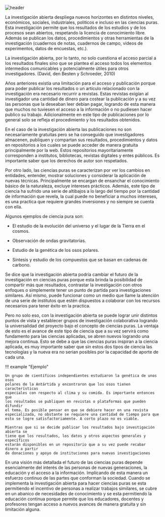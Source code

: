<!--
.. title: La investigación abierta podría cambiar el futuro de la investigación en ciencias puras. Te contamos por qué.
.. slug: la-investigacion-abierta-podria-cambiar-el-futuro-de-la-investigacion-en-ciencias-puras-te-contamos-por-que
.. date: 2020-01-15
.. author: Anavelyz Pérez
.. tags: open science
.. category: open science
.. link: 
.. description: 
.. type: text
-->

<!-- # La investigación abierta podría cambiar el futuro de la investigación en ciencias puras. Te contamos por qué. -->
<!-- **Por Anavelyz Pérez** -->

![header](../../../images/blog/la-investigacion-abierta-podria-cambiar-el-futuro-de-la-investigacion-en-ciencias-puras-te-contamos-por-que/header.png)

La investigación abierta despliega nuevos horizontes en distintos niveles,
económicos, sociales, industriales, politicos e incluso en las ciencias puras.
Esta investigación permite que los resultados de los estudios y de los procesos
sean abiertos, respetando la licencia de conocimiento libre. Además se publican
los datos, procedimientos y otras herramientas de la investigación (cuadernos de
notas, cuadernos de campo, videos de experimentos, datos de encuestas, etc.).

<!-- TEASER_END -->

La investigación abierta, por lo tanto, no solo cuestiona el acceso parcial a
los resultados finales sino que se plantea el acceso todos los elementos
intermedios comunicables y potencialmente útiles para otros investigadores.
(David, den Besten y Schroeder, 2010)

Años anteriores existía una limitación para el acceso y publicación porque para
poder publicar los resultados o un artículo relacionado con la investigación era
necesario recurrir a revistas. Estas revistas exigían al investigador una
cantidad de dinero para costear la publicación y a su vez las personas que la
deseaban leer debian pagar, logrando de esta manera que muchos no tuviesen el
acceso a la información o no pudiesen hacer publico su trabajo. Adicionalmente
en este tipo de publicaciones por lo general solo se refleja el procedimiento y
los resultados obtenidos.

En el caso de la investigación abierta las publicaciones no son necesariamente
gratuitas pero se ha conseguido que investigadores almacenen, publiquen y
compartan sus resultados, procedimientos y datos en repositorios a los cuales se
puede acceder de manera gratuita principalmente por la web. Estos repositorios
mayoritariamente corresponden a institutos, bibliotecas, revistas digitales y
entes públicos. Es importante saber que los derechos de autor son respetados.

Por otro lado, las ciencias puras se caracterizan por ver los cambios en
entidades, entender, mostrar soluciones y considerar la aplicación de nuevas
técnicas. Principalmente se encargan de ensanchar el conocimiento básico de la
naturaleza, excluye intereses  prácticos. Además, este tipo de ciencia ha
sufrido una serie de altibajos a lo largo del tiempo por la cantidad de
información que revela, la cual puede no beneficiar a muchos intereses, es una
practica que requiere grandes inversiones y no siempre se cuenta con ella.

Algunos ejemplos de ciencia pura son:

- El estudio de la evolución del universo y el lugar de la Tierra en el cosmos.

- Observación de ondas gravitatorias.

- Estudio de la genética de los osos polares.

- Síntesis y estudio de los compuestos que se basan en cadenas de carbono.

Se dice que la investigación abierta podría cambiar el futuro de la
investigación en ciencias puras porque esta brinda la posibilidad de compartir
más que resultados, contrastar la investigación con otros enfoques o simplemente
tener un punto de partida para investigaciones similares. Así mismo, puede
funcionar como un medio que llame la atención de una serie de institutos que
estén dispuestos a colaborar con los recursos necesarios para tener éxito en la
practica.

Pero no solo eso, con la investigación abierta se puede lograr unir distintos
puntos de vista y establecer grupos de investigación colaborativa logrando la
universalidad del proyecto bajo el concepto de ciencias puras. La ventaja de
esto es el avance de este tipo de ciencia que a su vez servirá como fundamento
para las ciencias aplicadas, se abren nuevos logrando una mejora continua. Esto
se debe a que las ciencias puras inspiran a la ciencia aplicada, es muy
importante saber que sin estos dos tipos de ciencia las tecnologías y la nueva
era no serian posibles por la capacidad de aporte de cada una.

!!! example "Ejemplo"

```
Un grupo de científicos independientes estudiaron la genética de unos osos 
polares de la Antártida y encontraron que los osos tienen características 
especiales con respecto al clima y su comida. Es importante entonces que 
los resultados se publiquen en revistas o plataformas que pueden difundir 
el tema. Es posible pensar en que se debiere hacer en una revista 
especializada, no obstante se requiere una cantidad de tiempo para que 
esto se logre satisfactoriamente. A corto plazo no es viable.

Mientras que si se decide publicar los resultados bajo investigación abierta se
tiene que los resultados, los datos y otros aspectos generales y específicos
estarán disponibles en un repositorio que a su vez puede recabar dinero a partir
de donaciones y apoyo de instituciones para nuevas investigaciones
```

En una visión más detallada el futuro de las ciencias puras depende
esencialmente del interés de las personas de nuevas generaciones, la educación y
el acceso a la información. Implicando de esta manera un esfuerzo continuo de
las partes que conforman la sociedad. Cuando se implementa la investigación
abierta para hacer ciencias puras se esta permitiendo el incentivo de personas a
realizar trabajos similares, se cubre en un abanico de necesidades de
conocimiento y se esta permitiendo la educación continua porque permite que los
educadores, docentes y profesores tengan acceso a nuevos avances de manera
gratuita y sin limitación alguna.
